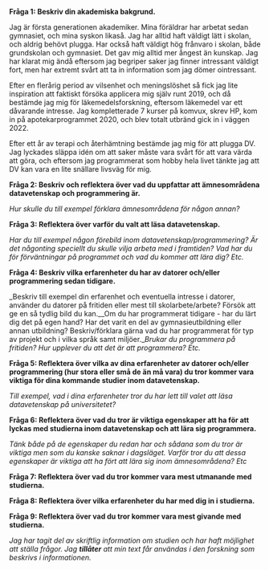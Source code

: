 **Fråga 1: Beskriv din akademiska bakgrund.**

Jag är första generationen akademiker. Mina föräldrar har arbetat sedan gymnasiet, och mina syskon likaså. Jag har alltid haft väldigt lätt i skolan, och aldrig behövt plugga. Har också haft väldigt hög frånvaro i skolan, både grundskolan och gymnasiet. Det gav mig alltid mer ångest än kunskap. Jag har klarat mig ändå eftersom jag begriper saker jag finner intressant väldigt fort, men har extremt svårt att ta in information som jag dömer ointressant.

Efter en flerårig period av vilsenhet och meningslöshet så fick jag lite inspiration att faktiskt försöka applicera mig själv runt 2019, och då bestämde jag mig för läkemedelsforskning, eftersom läkemedel var ett dåvarande intresse. Jag kompletterade 7 kurser på komvux, skrev HP, kom in på apotekarprogrammet 2020, och blev totalt utbränd gick in i väggen 2022. 

Efter ett år av terapi och återhämtning bestämde jag mig för att plugga DV. Jag lyckades släppa idén om att saker måste vara svårt för att vara värda att göra, och eftersom jag programmerat som hobby hela livet tänkte jag att DV kan vara en lite snällare livsväg för mig.

**Fråga 2: Beskriv och reflektera över vad du uppfattar att ämnesområdena datavetenskap och programmering är.**

_Hur skulle du till exempel förklara ämnesområdena för någon annan?_

**Fråga 3: Reflektera över varför du valt att läsa datavetenskap.**

_Har du till exempel någon förebild inom datavetenskap/programmering? Är det någonting speciellt du skulle vilja arbeta med i framtiden? Vad har du för förväntningar på programmet och vad du kommer att lära dig? Etc._

**Fråga 4: Beskriv vilka erfarenheter du har av datorer och/eller programmering sedan tidigare.**

_Beskriv till exempel din erfarenhet och eventuella intresse i datorer, använder du datorer på fritiden eller mest till skolarbete/arbete? Försök att ge en så tydlig bild du kan.__Om du har programmerat tidigare - har du lärt dig det på egen hand? Har det varit en del av gymnasieutbildning eller annan utbildning? Beskriv/förklara gärna vad du har programmerat för typ av projekt och i vilka språk samt miljöer.__Brukar du programmera på fritiden? Hur upplever du att det är att programmera? Etc._

**Fråga 5: Reflektera över vilka av dina erfarenheter av datorer och/eller programmering (hur stora eller små de än må vara) du tror kommer vara viktiga för dina kommande studier inom datavetenskap.**

_Till exempel, vad i dina erfarenheter tror du har lett till valet att läsa datavetenskap på universitetet?_

**Fråga 6: Reflektera över vad du tror är viktiga egenskaper att ha för att lyckas med studierna inom datavetenskap och att lära sig programmera.**

_Tänk både på de egenskaper du redan har och sådana som du tror är viktiga men som du kanske saknar i dagsläget. Varför tror du att dessa egenskaper är viktiga att ha fört att lära sig inom ämnesområdena? Etc_

**Fråga 7: Reflektera över vad du tror kommer vara mest utmanande med studierna.**

**Fråga 8: Reflektera över vilka erfarenheter du har med dig in i studierna.**

**Fråga 9: Reflektera över vad du tror kommer vara mest givande med studierna.**

_Jag har tagit del av skriftlig information om studien och har haft möjlighet att ställa frågor. Jag_ **_tillåter_** _att min text får användas i den forskning som beskrivs i informationen._
